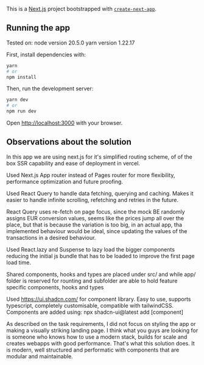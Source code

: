 This is a [Next.js](https://nextjs.org/) project bootstrapped with [`create-next-app`](https://github.com/vercel/next.js/tree/canary/packages/create-next-app).

## Running the app

Tested on:
node version 20.5.0
yarn version 1.22.17

First, install dependencies with:

```bash
yarn
# or
npm install
```

Then, run the development server:

```bash
yarn dev
# or
npm run dev
```

Open [http://localhost:3000](http://localhost:3000) with your browser.

## Observations about the solution

In this app we are using next.js for it's simplified routing scheme, of of the box SSR capability and ease of deployment in vercel.

Used Next.js App router instead of Pages router for more flexibility, performance optimization and future proofing.

Used React Query to handle data fetching, querying and caching. Makes it easier to handle infinite scrolling, refetching and retries in the future.

React Query uses re-fetch on page focus, since the mock BE randomly assigns EUR conversion values, seems like the prices jump all over the place, but that is because the variation is too big, in an actual app, tha implemented behaviour would be ideal, since updating the values of the transactions in a desired behaviour.

Used React.lazy and Suspense to lazy load the bigger components reducing the initial js bundle that has to be loaded to improve the first page load time.

Shared components, hooks and types are placed under src/ and while app/ folder is reserved for rounting and subfolder are able to hold feature specific components, hooks and types

Used https://ui.shadcn.com/ for component library. Easy to use, supports typescript, completely customisable, compatible with tailwindCSS. Components are added using: npx shadcn-ui@latest add \[component\]

As described on the task requirements, I did not focus on styling the app or making a visually striking landing page. I think what you guys are looking for is someone who knows how to use a modern stack, builds for scale and creates webapps with good performance. That's what this solution does. It is modern, well structured and performatic with components that are modular and maintainable.